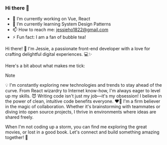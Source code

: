 ### Hi there 👋

- 🔭 I’m currently working on Vue, React
- 🌱 I’m currently learning System Design Patterns
- 📫 How to reach me: jessieho1822@gmail.com
- ⚡ Fun fact: I am a fan of bubble tea!

  
Hi there! 👋 I'm Jessie, a passionate front-end developer with a love for crafting delightful digital experiences. 💻✨

Here's a bit about what makes me tick:

> [!NOTE]
> 💡 I'm constantly exploring new technologies and trends to stay ahead of the curve. From React wizardry to Internet know-how, I'm always eager to level up my skills.
> 😈 Writing code isn't just my job—it's my obsession! I believe in the power of clean, intuitive code benefits everyone.
> ❤️‍🔥 I'm a firm believer in the magic of collaboration. Whether it's brainstorming with teammates or diving into open source projects, I thrive in environments where ideas are shared freely.

When I'm not coding up a storm, you can find me exploring the great movies, or lost in a good book. Let's connect and build something amazing together! 🚀
